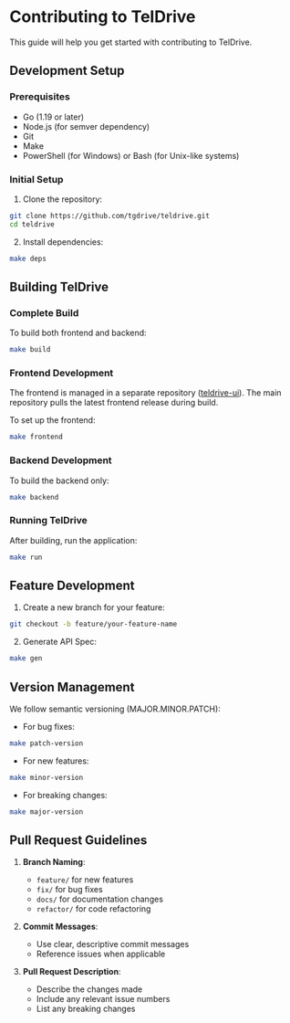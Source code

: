# Contributing to TelDrive

This guide will help you get started with contributing to TelDrive.

## Development Setup

### Prerequisites

- Go (1.19 or later)
- Node.js (for semver dependency)
- Git
- Make
- PowerShell (for Windows) or Bash (for Unix-like systems)

### Initial Setup

1. Clone the repository:
```bash
git clone https://github.com/tgdrive/teldrive.git
cd teldrive
```

2. Install dependencies:
```bash
make deps
```

## Building TelDrive

### Complete Build
To build both frontend and backend:
```bash
make build
```

### Frontend Development
The frontend is managed in a separate repository ([teldrive-ui](https://github.com/tgdrive/teldrive-ui)). The main repository pulls the latest frontend release during build.

To set up the frontend:
```bash
make frontend
```

### Backend Development
To build the backend only:
```bash
make backend
```

### Running TelDrive
After building, run the application:
```bash
make run
```

## Feature Development

1. Create a new branch for your feature:
```bash
git checkout -b feature/your-feature-name
```

2. Generate API Spec:
```bash
make gen
```

## Version Management

We follow semantic versioning (MAJOR.MINOR.PATCH):

- For bug fixes:
```bash
make patch-version
```

- For new features:
```bash
make minor-version
```

- For breaking changes:
```bash
make major-version
```

## Pull Request Guidelines

1. **Branch Naming**:
   - `feature/` for new features
   - `fix/` for bug fixes
   - `docs/` for documentation changes
   - `refactor/` for code refactoring

2. **Commit Messages**:
   - Use clear, descriptive commit messages
   - Reference issues when applicable

3. **Pull Request Description**:
   - Describe the changes made
   - Include any relevant issue numbers
   - List any breaking changes